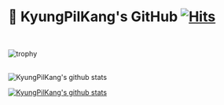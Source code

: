 # 👋 KyungPilKang's GitHub [![Hits](https://hits.seeyoufarm.com/api/count/incr/badge.svg?url=https%3A%2F%2Fgithub.com%2FKyungPilKang&count_bg=%2379C83D&title_bg=%23555555&icon=trustpilot.svg&icon_color=%2380E596&title=Hits&edge_flat=false)](https://hits.seeyoufarm.com)
<br>

![trophy](https://github-profile-trophy.vercel.app/?username=KyungPilKang)
<br><br>

![KyungPilKang's github stats](https://github-readme-stats.vercel.app/api?username=KyungPilKang&show_icons=true)
<br>

[![KyungPilKang's github stats](https://github-readme-stats.vercel.app/api/top-langs/?username=KyungPilKang&show_icons=true&hide_border=true&title_color=004386&icon_color=004386&layout=compact)](https://github.com/KyungPilKang)

<!--
**KyungPilKang/KyungPilKang** is a ✨ _special_ ✨ repository because its `README.md` (this file) appears on your GitHub profile.

Here are some ideas to get you started:

- 🔭 I’m currently working on ...
- 🌱 I’m currently learning ...
- 👯 I’m looking to collaborate on ...
- 🤔 I’m looking for help with ...
- 💬 Ask me about ...
- 📫 How to reach me: ...
- 😄 Pronouns: ...
- ⚡ Fun fact: ...
-->
